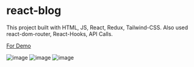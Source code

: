 # react-blog

This project built with HTML, JS, React, Redux, Tailwind-CSS.
Also used react-dom-router, React-Hooks, API Calls.

[For Demo](https://react-blog-hh.netlify.app/ "Blog")


![image](https://user-images.githubusercontent.com/81991258/222004715-a149be63-1d78-4ce3-b30f-601c641cd966.png)
![image](https://user-images.githubusercontent.com/81991258/222004769-b5c0df74-d370-4556-b1f3-cb6eadede87c.png)
![image](https://user-images.githubusercontent.com/81991258/222117597-8279b87d-5ee6-45c0-9ac1-727d9011bb58.png)

